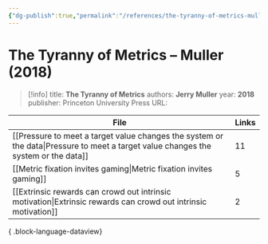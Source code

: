 ```yaml
---
{"dg-publish":true,"permalink":"/references/the-tyranny-of-metrics-muller-2018/"}
---
```



# The Tyranny of Metrics – Muller (2018)

> [!info]
> title: **The Tyranny of Metrics**
> authors: **Jerry Muller**
> year: **2018**
> publisher: Princeton University Press
> URL: 



| File                                                                                                                                  | Links |
| ------------------------------------------------------------------------------------------------------------------------------------- | ----- |
| [[Pressure to meet a target value changes the system or the data\|Pressure to meet a target value changes the system or the data]] | 11    |
| [[Metric fixation invites gaming\|Metric fixation invites gaming]]                                                                 | 5     |
| [[Extrinsic rewards can crowd out intrinsic motivation\|Extrinsic rewards can crowd out intrinsic motivation]]                     | 2     |

{ .block-language-dataview}
